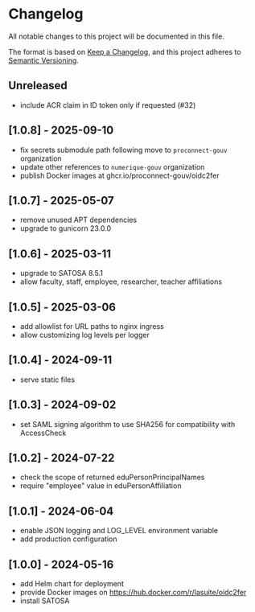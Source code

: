 # Changelog

All notable changes to this project will be documented in this file.

The format is based on [Keep a Changelog](https://keepachangelog.com/en/1.0.0),
and this project adheres to
[Semantic Versioning](https://semver.org/spec/v2.0.0.html).

## Unreleased
- include ACR claim in ID token only if requested (#32)

## [1.0.8] - 2025-09-10
- fix secrets submodule path following move to `proconnect-gouv` organization
- update other references to `numerique-gouv` organization
- publish Docker images at ghcr.io/proconnect-gouv/oidc2fer

## [1.0.7] - 2025-05-07
- remove unused APT dependencies
- upgrade to gunicorn 23.0.0

## [1.0.6] - 2025-03-11
- upgrade to SATOSA 8.5.1
- allow faculty, staff, employee, researcher, teacher affiliations

## [1.0.5] - 2025-03-06
- add allowlist for URL paths to nginx ingress
- allow customizing log levels per logger

## [1.0.4] - 2024-09-11
- serve static files

## [1.0.3] - 2024-09-02
- set SAML signing algorithm to use SHA256 for compatibility with AccessCheck

## [1.0.2] - 2024-07-22
- check the scope of returned eduPersonPrincipalNames
- require "employee" value in eduPersonAffiliation

## [1.0.1] - 2024-06-04
- enable JSON logging and LOG_LEVEL environment variable
- add production configuration

## [1.0.0] - 2024-05-16
- add Helm chart for deployment
- provide Docker images on https://hub.docker.com/r/lasuite/oidc2fer
- install SATOSA
